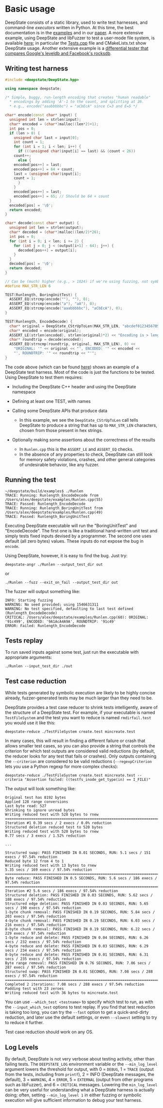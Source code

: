# Basic usage

DeepState consists of a static library, used to write test harnesses,
and command-line _executors_ written in Python. At this time, the best
documentation is in the [examples](/examples) and in our
[paper](https://agroce.github.io/bar18.pdf).  A more extensive
example, using DeepState and libFuzzer to test a user-mode file
system, is available [here](https://github.com/agroce/testfs); in
particular the
[Tests.cpp](https://github.com/agroce/testfs/blob/master/Tests.cpp)
file and CMakeLists.txt show DeepState usage.  Another extensive
example is a [differential tester that compares Google's leveldb and
Facebook's rocksdb](https://github.com/agroce/testleveldb).

## Writing test harness

```cpp
#include <deepstate/DeepState.hpp>

using namespace deepstate;

/* Simple, buggy, run-length encoding that creates "human readable"
  * encodings by adding 'A'-1 to the count, and splitting at 26.
  * e.g., encode("aaabbbbbc") = "aCbEcA" since C=3 and E=5 */

char* encode(const char* input) {
  unsigned int len = strlen(input);
  char* encoded = (char*)malloc((len*2)+1);
  int pos = 0;
  if (len > 0) {
    unsigned char last = input[0];
    int count = 1;
    for (int i = 1; i < len; i++) {
      if (((unsigned char)input[i] == last) && (count < 26))
    count++;
      else {
    encoded[pos++] = last;
    encoded[pos++] = 64 + count;
    last = (unsigned char)input[i];
    count = 1;
      }
    }
    encoded[pos++] = last;
    encoded[pos++] = 65; // Should be 64 + count
  }
  encoded[pos] = '\0';
  return encoded;
}

char* decode(const char* output) {
  unsigned int len = strlen(output);
  char* decoded = (char*)malloc((len/2)*26);
  int pos = 0;
  for (int i = 0; i < len; i += 2) {
    for (int j = 0; j < (output[i+1] - 64); j++) {
      decoded[pos++] = output[i];
    }
  }
  decoded[pos] = '\0';
  return decoded;
}

// Can be (much) higher (e.g., > 1024) if we're using fuzzing, not symbolic execution
#define MAX_STR_LEN 6

TEST(Runlength, BoringUnitTest) {
  ASSERT_EQ(strcmp(encode(""), ""), 0);
  ASSERT_EQ(strcmp(encode("a"), "aA"), 0);
  ASSERT_EQ(strcmp(encode("aaabbbbbc"), "aCbEcA"), 0);
}

TEST(Runlength, EncodeDecode) {
  char* original = DeepState_CStrUpToLen(MAX_STR_LEN, "abcdef0123456789");
  char* encoded = encode(original);
  ASSERT_LE(strlen(encoded), strlen(original)*2) << "Encoding is > length*2!";
  char* roundtrip = decode(encoded);
  ASSERT_EQ(strncmp(roundtrip, original, MAX_STR_LEN), 0) <<
    "ORIGINAL: '" << original << "', ENCODED: '" << encoded <<
    "', ROUNDTRIP: '" << roundtrip << "'";
}
```

The code above (which can be found
[here](https://github.com/trailofbits/deepstate/blob/master/examples/Runlen.cpp))
shows an example of a DeepState test harness.  Most of the code is
just the functions to be tested.  Using DeepState to test them requires:

- Including the DeepState C++ header and using the DeepState namespace

- Defining at least one TEST, with names

- Calling some DeepState APIs that produce data
   - In this example, we see the `DeepState_CStrUpToLen` call tells
     DeepState to produce a string that has up to `MAX_STR_LEN`
     characters, chosen from those present in hex strings.

- Optionally making some assertions about the correctness of the
results
   - In `Runlen.cpp` this is the `ASSERT_LE` and `ASSERT_EQ` checks.
   - In the absence of any properties to check, DeepState can still
     look for memory safety violations, crashes, and other general
     categories of undesirable behavior, like any fuzzer.


## Running the test

```
~/deepstate/build/examples$ ./Runlen
TRACE: Running: Runlength_EncodeDecode from /Users/alex/deepstate/examples/Runlen.cpp(55)
TRACE: Passed: Runlength_EncodeDecode
TRACE: Running: Runlength_BoringUnitTest from /Users/alex/deepstate/examples/Runlen.cpp(49)
TRACE: Passed: Runlength_BoringUnitTest
```

Executing DeepState executable will run the "BoringUnitTest" and "EncodeDecode".
The first one is like a traditional hand-written unit test and simply tests
fixed inputs devised by a programmer. The second one uses default (all zero bytes)
values. These inputs do not expose the bug in `encode`.

Using DeepState, however, it is easy to find the bug. Just try:

```shell
deepstate-angr ./Runlen --output_test_dir out
```

or

```shell
./Runlen --fuzz --exit_on_fail --output_test_dir out
```

The fuzzer will output something like:

```
INFO: Starting fuzzing
WARNING: No seed provided; using 1546631311
WARNING: No test specified, defaulting to last test defined (Runlength_EncodeDecode)
CRITICAL: /Users/alex/deepstate/examples/Runlen.cpp(60): ORIGINAL: '91c499', ENCODED: '9A1AcA4A9A', ROUNDTRIP: '91c49'
ERROR: Failed: Runlength_EncodeDecode
```


## Tests replay

To run saved inputs against some test, just run the executable with appropriate arguments:
```shell
./Runlen --input_test_dir ./out
```

## Test case reduction

While tests generated by symbolic execution are likely to be highly
concise already, fuzzer-generated tests may be much larger than they
need to be.

DeepState provides a test case reducer to shrink tests intelligently,
aware of the structure of a DeepState test.  For example, if your
executable is named `TestFileSystem` and the test you want to reduce
is named `rmdirfail.test` you would use it like this:

```shell
deepstate-reduce ./TestFileSystem create.test mincreate.test
```

In many cases, this will result in finding a different failure or
crash that allows smaller test cases, so you can also provide a string
that controls the criterion for which test outputs are considered valid
reductions (by default, the reducer looks for any test that fails or
crashes).  Only outputs containing the `--criterion` are considered to
be valid reductions (`--regexpCriterion` lets you use a Python regexp
for more complex checks):

```shell
deepstate-reduce ./TestFileSystem create.test mincreate.test --criteria "Assertion failed: ((testfs_inode_get_type(in) == I_FILE)"
```

The output will look something like:

```
Original test has 8192 bytes
Applied 128 range conversions
Last byte read: 527
Shrinking to ignore unread bytes
Writing reduced test with 528 bytes to rnew
================================================================================
Iteration #1 0.39 secs / 2 execs / 0.0% reduction
Structured deletion reduced test to 520 bytes
Writing reduced test with 520 bytes to rnew
0.77 secs / 3 execs / 1.52% reduction

...

Structured swap: PASS FINISHED IN 0.01 SECONDS, RUN: 5.1 secs / 151 execs / 97.54% reduction
Reduced byte 12 from 4 to 1
Writing reduced test with 13 bytes to rnew
5.35 secs / 169 execs / 97.54% reduction
================================================================================
Byte reduce: PASS FINISHED IN 0.5 SECONDS, RUN: 5.6 secs / 186 execs / 97.54% reduction
================================================================================
Iteration #2 5.6 secs / 186 execs / 97.54% reduction
Structured deletion: PASS FINISHED IN 0.03 SECONDS, RUN: 5.62 secs / 188 execs / 97.54% reduction
Structured edge deletion: PASS FINISHED IN 0.03 SECONDS, RUN: 5.65 secs / 190 execs / 97.54% reduction
1-byte chunk removal: PASS FINISHED IN 0.19 SECONDS, RUN: 5.84 secs / 203 execs / 97.54% reduction
4-byte chunk removal: PASS FINISHED IN 0.19 SECONDS, RUN: 6.03 secs / 216 execs / 97.54% reduction
8-byte chunk removal: PASS FINISHED IN 0.19 SECONDS, RUN: 6.22 secs / 229 execs / 97.54% reduction
1-byte reduce and delete: PASS FINISHED IN 0.04 SECONDS, RUN: 6.26 secs / 232 execs / 97.54% reduction
4-byte reduce and delete: PASS FINISHED IN 0.03 SECONDS, RUN: 6.29 secs / 234 execs / 97.54% reduction
8-byte reduce and delete: PASS FINISHED IN 0.01 SECONDS, RUN: 6.31 secs / 235 execs / 97.54% reduction
Byte range removal: PASS FINISHED IN 0.76 SECONDS, RUN: 7.06 secs / 287 execs / 97.54% reduction
Structured swap: PASS FINISHED IN 0.01 SECONDS, RUN: 7.08 secs / 288 execs / 97.54% reduction
================================================================================
Completed 2 iterations: 7.08 secs / 288 execs / 97.54% reduction
Padding test with 23 zeroes
Writing reduced test with 36 bytes to mincreate.test
```

You can use `--which_test <testname>` to specify which test to
run, as with the `--input_which_test` options to test replay.  If you
find that test reduction is taking too long, you can try the `--fast`
option to get a quick-and-dirty reduction, and later use the default
settings, or even `--slowest` setting to try to reduce it further.

Test case reduction should work on any OS.


## Log Levels

By default, DeepState is not very verbose about testing activity,
other than failing tests.  The `DEEPSTATE_LOG` environment variable
or the `--min_log_level` argument lowers the threshold for output,
with 0 = `DEBUG`, 1 = `TRACE` (output from the tests, including from `printf`),
2 = INFO (DeepState messages, the default), 3 = `WARNING`,
4 = `ERROR`, 5 = `EXTERNAL` (output from other programs such as
libFuzzer), and 6 = `CRITICAL` messages.  Lowering the `min_log_level` can be very
useful for understanding what a DeepState harness is actually doing;
often, setting `--min_log_level 1` in either fuzzing or symbolic
execution will give sufficient information to debug your test harness.